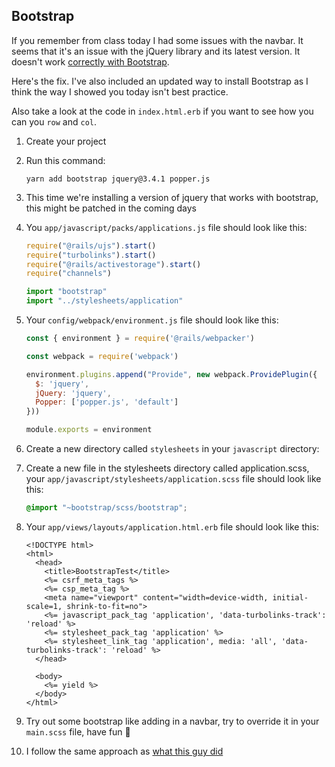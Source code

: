## Bootstrap

If you remember from class today I had some issues with the navbar. It seems that it's an issue with the jQuery library and its latest version. It doesn't work [correctly with Bootstrap](https://github.com/twbs/bootstrap/issues/30553).

Here's the fix. I've also included an updated way to install Bootstrap as I think the way I showed you today isn't best practice.

Also take a look at the code in `index.html.erb` if you want to see how you can you `row` and `col`.

1. Create your project
2. Run this command:

    ```
    yarn add bootstrap jquery@3.4.1 popper.js
    ```

3. This time we're installing a version of jquery that works with bootstrap, this might be patched in the coming days
4. You `app/javascript/packs/applications.js` file should look like this:

    ```js
    require("@rails/ujs").start()
    require("turbolinks").start()
    require("@rails/activestorage").start()
    require("channels")

    import "bootstrap"
    import "../stylesheets/application"
    ```

5. Your `config/webpack/environment.js` file should look like this:

    ```js
    const { environment } = require('@rails/webpacker')

    const webpack = require('webpack')

    environment.plugins.append("Provide", new webpack.ProvidePlugin({
      $: 'jquery',
      jQuery: 'jquery',
      Popper: ['popper.js', 'default']
    }))

    module.exports = environment
    ```

6. Create a new directory called `stylesheets` in your `javascript` directory:
7. Create a new file in the stylesheets directory called application.scss, your `app/javascript/stylesheets/application.scss` file should look like this:

    ```scss
    @import "~bootstrap/scss/bootstrap";
    ```

8. Your `app/views/layouts/application.html.erb` file should look like this:

    ```
    <!DOCTYPE html>
    <html>
      <head>
        <title>BootstrapTest</title>
        <%= csrf_meta_tags %>
        <%= csp_meta_tag %>
        <meta name="viewport" content="width=device-width, initial-scale=1, shrink-to-fit=no">
        <%= javascript_pack_tag 'application', 'data-turbolinks-track': 'reload' %>
        <%= stylesheet_pack_tag 'application' %>
        <%= stylesheet_link_tag 'application', media: 'all', 'data-turbolinks-track': 'reload' %>
      </head>

      <body>
        <%= yield %>
      </body>
    </html>
    ```

9. Try out some bootstrap like adding in a navbar, try to override it in your `main.scss` file, have fun 💅
10. I follow the same approach as [what this guy did](https://gorails.com/episodes/how-to-use-bootstrap-with-webpack-and-rails)